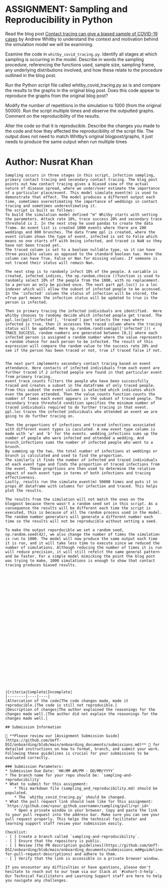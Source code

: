 # ASSIGNMENT: Sampling and Reproducibility in Python

Read the blog post [Contact tracing can give a biased sample of COVID-19 cases](https://andrewwhitby.com/2020/11/24/contact-tracing-biased/) by Andrew Whitby to understand the context and motivation behind the simulation model we will be examining.

Examine the code in `whitby_covid_tracing.py`. Identify all stages at which sampling is occurring in the model. Describe in words the sampling procedure, referencing the functions used, sample size, sampling frame, any underlying distributions involved, and how these relate to the procedure outlined in the blog post.

Run the Python script file called whitby_covid_tracing.py as is and compare the results to the graphs in the original blog post. Does this code appear to reproduce the graphs from the original blog post?

Modify the number of repetitions in the simulation to 1000 (from the original 50000). Run the script multiple times and observe the outputted graphs. Comment on the reproducibility of the results.

Alter the code so that it is reproducible. Describe the changes you made to the code and how they affected the reproducibility of the script file. The output does not need to match Whitby’s original blogpost/graphs, it just needs to produce the same output when run multiple times

# Author: Nusrat Khan

```
Sampling occurs in three stages in this script, infection sampling, primary contact tracing and secondary contact tracing. The blog post points out how contact tracing gives a biased view of the actual nature of disease spread, where we under/over estimate the importance of a particular place/event. This model simulate_event(m) is used to demonstrate that effect. The model produces a different output each time, sometimes overestimating the importance of weddings in contact tracing and sometimes underestimating it. 
The script is built as follows: 
To build the simulation model defined "m" Whitby starts with setting the parameters. Attack rate 10%, trace success 20% and secondary trace threshold is 2. In the next step he used pandas to create the data frame. An event list is created 1000 events where there are 200 weddings and 800 brunches. The data frame ppl is created, where the event column shows the type of event, infected is set to False which means no one starts off with being infected, and traced is NaN so they have not been traced yet.
The traced column is set to a boolean nullable type, so it can have three possible values as opposed to the standard boolean two. Here the column can have True, False or Nan for missing values. If someone is not traced their status will remain Nan. 

The next step is to randomly infect 10% of the people. A variable is created, infected_indices, the np.random.choice ()function is used to randomly select 10% of the people from the 1000, with no replacement. So a person an only be picked once. The next part ppl.loc() is a loc indexer which will allow the subset of infected people to be accessed. In the 'infected' column the status of infection will be stored, the =True part means the infection status will be updated to true is the person is infected. 

Then in primary tracing the infected individuals are identified.  Here whitby chooses to randomy decide which infected people get traced. The  ppl.loc[ppl['infected'], 'traced'] part selects the rows where infected is true, then it accesses the traced column where the tracing status will be updated. Here np.random.rand(sum(ppl['infected'])) < TRACE_SUCCESS, random numbers are generated between [0,1] where each infected person is assigned a random number where the value represents a random chance for each person to be infected. The result of this expression will compare the random value to the success rate 20% and see if the person has been traced or not, true if traced false if not. 


The next part implements secondary contact tracing based on event attendance. Here contacts of infected individuals from each event are further traced if 2 infected people are found in that particular event from primary tracing. 
event_trace_counts filters the people who have been successfully traced and creates a subset in the dataframe of only traced people. From this subset the event column is selected which indicates which even the person attended. Then the value_counts function counts the number of times each event appears in the subset of traced people. The secondary trace threshold condition specifies the minimum number of traced individuals required to do further tracing in that event. ppl.loc traces the infected individuals who attended an event we are going to do further tracing on. 

Then the proportions of infections and traced infections associated with different event types is caculated. A new event type column is made with 'w' and 'b' for the events. wedding_infections sums up the number of people who were infected and attended a wedding. And brunch_infections sums the number of infected people who went to a brunch. 
By summing up the two, the total number of infections at weddings or brunch is calculated and used to find the proportion. 
The similarly it finds the number of infected and traced individuals at each event type and finds the proportion of traced infections from  the event. These proprtions are then used to determine the relative impact of each event type in terms of both infections and tracing effectiveness.
Lastly, results run the simulate_event(m) 50000 times and puts it in props_df dataframe with columns for infection and traced. This helps plot the results. 

The results from the simulation will not match the ones on the blogpost because there wasn't a random seed set in this script. As a consequence the results will be different each time the script is executed, this is because of all the random process used in the model. The random number generators will generate a different number each time so the results will not be reproducible without setting a seed. 

To make the output reporducible we set a random seed, np.random.seed(42), we also change the number of times the simulation is run to 1000. The model will now produce the same output each time it is run, and it will take less time to execute since we reduced the number of simulations. Although reducing the number of times it is run will reduce precision, it will still refelct the same general pattern and be faster. For a simple model mimicking the point the blog post was trying to make, 1000 simulations is enough to show that contact tracing produces biased results. 




























|Criteria|Complete|Incomplete|
|--------|----|----|
|Altercation of the code|The code changes made, made it reproducible.|The code is still not reproducible.|
|Description of changes|The author explained the reasonings for the changes made well.|The author did not explain the reasonings for the changes made well.|

## Submission Information

🚨 **Please review our [Assignment Submission Guide](https://github.com/UofT-DSI/onboarding/blob/main/onboarding_documents/submissions.md)** 🚨 for detailed instructions on how to format, branch, and submit your work. Following these guidelines is crucial for your submissions to be evaluated correctly.

### Submission Parameters:
* Submission Due Date: `HH:MM AM/PM - DD/MM/YYYY`
* The branch name for your repo should be: `sampling-and-reproducibility`
* What to submit for this assignment:
    * This markdown file (sampling_and_reproducibility.md) should be populated.
    * The `whitby_covid_tracing.py` should be changed.
* What the pull request link should look like for this assignment: `https://github.com/<your_github_username>/sampling/pull/<pr_id>`
    * Open a private window in your browser. Copy and paste the link to your pull request into the address bar. Make sure you can see your pull request properly. This helps the technical facilitator and learning support staff review your submission easily.

Checklist:
- [ ] Create a branch called `sampling-and-reproducibility`.
- [ ] Ensure that the repository is public.
- [ ] Review [the PR description guidelines](https://github.com/UofT-DSI/onboarding/blob/main/onboarding_documents/submissions.md#guidelines-for-pull-request-descriptions) and adhere to them.
- [ ] Verify that the link is accessible in a private browser window.

If you encounter any difficulties or have questions, please don't hesitate to reach out to our team via our Slack at `#cohort-3-help`. Our Technical Facilitators and Learning Support staff are here to help you navigate any challenges.
